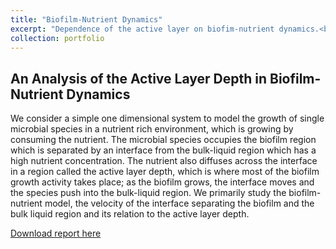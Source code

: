 ```yaml
---
title: "Biofilm-Nutrient Dynamics"
excerpt: "Dependence of the active layer on biofim-nutrient dynamics.<br/><img src='/images/Biofilm-nutrient.png'  width='500' height='500'>"
collection: portfolio
---
```


## An Analysis of the Active Layer Depth in Biofilm-Nutrient Dynamics

We consider a simple one dimensional system to model the growth of single microbial species in a nutrient rich environment, which is growing by consuming the nutrient. The microbial species occupies the biofilm region which is separated by an interface from the bulk-liquid region which has a high nutrient concentration. The nutrient also diffuses across the interface in a region called the active layer depth, which is where most of the biofilm growth activity takes place; as the biofilm grows, the interface moves and the species push into the bulk-liquid region. We primarily study the biofilm-nutrient model, the velocity of the interface separating the biofilm and the bulk liquid region and its relation to the active layer depth. 

[Download report here](/files/nv-report2020.pdf)

